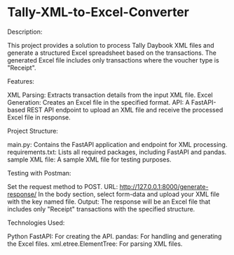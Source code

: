 # Tally-XML-to-Excel-Converter

Description:

This project provides a solution to process Tally Daybook XML files and generate a structured Excel spreadsheet based on the transactions. The generated Excel file includes only transactions where the voucher type is "Receipt".

Features:

XML Parsing: Extracts transaction details from the input XML file.
Excel Generation: Creates an Excel file in the specified format.
API: A FastAPI-based REST API endpoint to upload an XML file and receive the processed Excel file in response.



Project Structure:

main.py: Contains the FastAPI application and endpoint for XML processing.
requirements.txt: Lists all required packages, including FastAPI and pandas.
sample XML file: A sample XML file for testing purposes.



Testing with Postman:

Set the request method to POST.
URL: http://127.0.0.1:8000/generate-response/
In the body section, select form-data and upload your XML file with the key named file.
Output: The response will be an Excel file that includes only "Receipt" transactions with the specified structure.


Technologies Used:

Python
FastAPI: For creating the API.
pandas: For handling and generating the Excel files.
xml.etree.ElementTree: For parsing XML files.